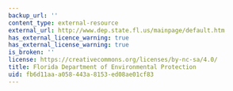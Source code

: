 ```yaml
---
backup_url: ''
content_type: external-resource
external_url: http://www.dep.state.fl.us/mainpage/default.htm
has_external_licence_warning: true
has_external_license_warning: true
is_broken: ''
license: https://creativecommons.org/licenses/by-nc-sa/4.0/
title: Florida Department of Environmental Protection
uid: fb6d11aa-a058-443a-8153-ed08ae01cf83
---
```

